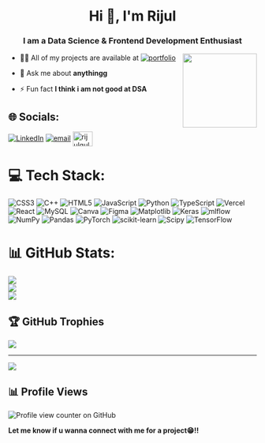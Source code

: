 <h1 align="center">Hi 👋, I'm Rijul</h1>
<h3 align="center">I am a Data Science & Frontend Development Enthusiast</h3>
<div>
  <img align="right" src="https://github.com/user-attachments/assets/3c554977-8b1f-4ad5-8239-b9c6481d5a95" width="150">
</div>

- 👨‍💻 All of my projects are available at [![portfolio](https://img.shields.io/badge/my_portfolio-000?style=for-the-badge&logo=ko-fi&logoColor=white)](https://rijul-portfolio.vercel.app/)

- 💬 Ask me about **anythingg**

- ⚡ Fun fact **I think i am not good at DSA**
## 🌐 Socials:
[![LinkedIn](https://img.shields.io/badge/LinkedIn-%230077B5.svg?logo=linkedin&logoColor=white)](https://linkedin.com/in/rijul-gulati-6581152aa) [![email](https://img.shields.io/badge/Email-D14836?logo=gmail&logoColor=white)](mailto:rijulgulati16@gmail.com) 
<a href="https://www.leetcode.com/rijulgulati16" target="blank"><img align="center" src="https://raw.githubusercontent.com/rahuldkjain/github-profile-readme-generator/master/src/images/icons/Social/leet-code.svg" alt="rijulgulati16" height="30" width="40" /></a>



# 💻 Tech Stack:
![CSS3](https://img.shields.io/badge/css3-%231572B6.svg?style=for-the-badge&logo=css3&logoColor=white) ![C++](https://img.shields.io/badge/c++-%2300599C.svg?style=for-the-badge&logo=c%2B%2B&logoColor=white) ![HTML5](https://img.shields.io/badge/html5-%23E34F26.svg?style=for-the-badge&logo=html5&logoColor=white) ![JavaScript](https://img.shields.io/badge/javascript-%23323330.svg?style=for-the-badge&logo=javascript&logoColor=%23F7DF1E) ![Python](https://img.shields.io/badge/python-3670A0?style=for-the-badge&logo=python&logoColor=ffdd54) ![TypeScript](https://img.shields.io/badge/typescript-%23007ACC.svg?style=for-the-badge&logo=typescript&logoColor=white) ![Vercel](https://img.shields.io/badge/vercel-%23000000.svg?style=for-the-badge&logo=vercel&logoColor=white) ![React](https://img.shields.io/badge/react-%2320232a.svg?style=for-the-badge&logo=react&logoColor=%2361DAFB) ![MySQL](https://img.shields.io/badge/mysql-4479A1.svg?style=for-the-badge&logo=mysql&logoColor=white) ![Canva](https://img.shields.io/badge/Canva-%2300C4CC.svg?style=for-the-badge&logo=Canva&logoColor=white) ![Figma](https://img.shields.io/badge/figma-%23F24E1E.svg?style=for-the-badge&logo=figma&logoColor=white) ![Matplotlib](https://img.shields.io/badge/Matplotlib-%23ffffff.svg?style=for-the-badge&logo=Matplotlib&logoColor=black) ![Keras](https://img.shields.io/badge/Keras-%23D00000.svg?style=for-the-badge&logo=Keras&logoColor=white) ![mlflow](https://img.shields.io/badge/mlflow-%23d9ead3.svg?style=for-the-badge&logo=numpy&logoColor=blue) ![NumPy](https://img.shields.io/badge/numpy-%23013243.svg?style=for-the-badge&logo=numpy&logoColor=white) ![Pandas](https://img.shields.io/badge/pandas-%23150458.svg?style=for-the-badge&logo=pandas&logoColor=white) ![PyTorch](https://img.shields.io/badge/PyTorch-%23EE4C2C.svg?style=for-the-badge&logo=PyTorch&logoColor=white) ![scikit-learn](https://img.shields.io/badge/scikit--learn-%23F7931E.svg?style=for-the-badge&logo=scikit-learn&logoColor=white) ![Scipy](https://img.shields.io/badge/SciPy-%230C55A5.svg?style=for-the-badge&logo=scipy&logoColor=%white) ![TensorFlow](https://img.shields.io/badge/TensorFlow-%23FF6F00.svg?style=for-the-badge&logo=TensorFlow&logoColor=white)
# 📊 GitHub Stats:
![](https://github-readme-stats.vercel.app/api?username=Rijul1607&theme=dark&hide_border=false&include_all_commits=false&count_private=false)<br/>
![](https://github-readme-streak-stats.herokuapp.com/?user=Rijul1607&theme=dark&hide_border=false)<br/>
![](https://github-readme-stats.vercel.app/api/top-langs/?username=Rijul1607&theme=dark&hide_border=false&include_all_commits=false&count_private=false&layout=compact)

## 🏆 GitHub Trophies
![](https://github-profile-trophy.vercel.app/?username=Rijul1607&theme=radical&no-frame=false&no-bg=false&margin-w=4)



---
[![](https://visitcount.itsvg.in/api?id=Rijul1607&icon=0&color=0)](https://visitcount.itsvg.in)
## 📊 Profile Views
![Profile view counter on GitHub](https://komarev.com/ghpvc/?username=rijul1607)

**Let me know if u wanna connect with me for a project😁!!**

<!-- Proudly created with GPRM ( https://gprm.itsvg.in ) -->
